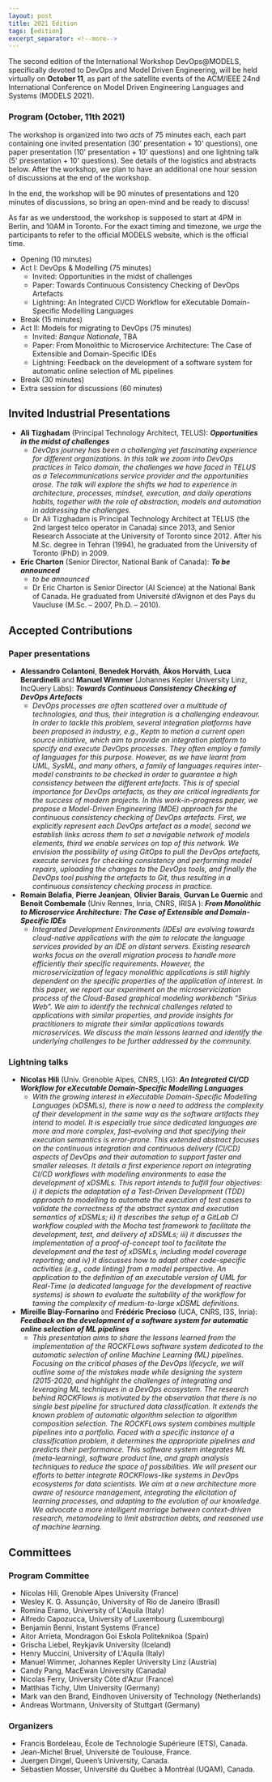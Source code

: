 ```yaml
---
layout: post
title: 2021 Edition
tags: [edition]
excerpt_separator: <!--more-->
---
```


The second edition of the International Workshop DevOps@MODELS, specifically devoted to DevOps and Model Driven Engineering, will be held virtually on **October 11**, as part of the satellite events of the ACM/IEEE 24nd International Conference on Model Driven Engineering Languages and Systems (MODELS 2021).

<!--more-->

### Program (October, 11th 2021)

The workshop is organized into two _acts_ of 75 minutes each, each part containing one invited presentation (30' presentation + 10' questions), one paper presentation (10' presentation + 10' questions) and one lightning talk (5' presentation + 10' questions). See details of the logistics and abstracts below. After the workshop, we plan to have an additional one hour session of discussions at the end of the workshop. 

In the end, the workshop will be 90 minutes of presentations and 120 minutes of discussions, so bring an open-mind and be ready to discuss!

As far as we understood, the workshop is supposed to start at 4PM in Berlin, and 10AM in Toronto. For the exact timing and timezone, we _urge_ the participants to refer to the official MODELS website, which is the official time.

  - Opening (10 minutes)
  - Act I: DevOps & Modelling (75 minutes)
    - Invited: Opportunities in the midst of challenges 
    - Paper: Towards Continuous Consistency Checking of DevOps Artefacts
    - Lightning: An Integrated CI/CD Workflow for eXecutable Domain-Specific Modelling Languages
  - Break (15 minutes)
  - Act II: Models for migrating to DevOps (75 minutes)
    - Invited: _Banque Nationale_, TBA
    - Paper: From Monolithic to Microservice Architecture: The Case of Extensible and Domain-Specific IDEs
    - Lightning: Feedback on the development of a software system for automatic online selection of ML pipelines
  - Break (30 minutes)
  - Extra session for discussions (60 minutes)



## Invited Industrial Presentations

  - **Ali Tizghadam** (Principal Technology Architect, TELUS): **_Opportunities in the midst of challenges_**
    - _DevOps journey has been a challenging yet fascinating experience for different organizations. In this talk we zoom into DevOps practices in Telco domain, the challenges we have faced in TELUS as a Telecommunications service provider and the opportunities arose. The talk will explore the shifts we had to experience in architecture, processes, mindset, execution, and daily operations habits, together with the role of abstraction, models and automation in addressing the challenges._
    - Dr Ali Tizghadam is Principal Technology Architect at TELUS (the 2nd largest telco operator in Canada) since 2013, and Senior Research Associate at the University of Toronto since 2012. After his M.Sc. degree in Tehran (1994), he graduated from the University of Toronto (PhD) in 2009.
  - **Eric Charton** (Senior Director, National Bank of Canada): **_To be announced_**
    - _to be announced_
    - Dr Eric Charton is Senior Director (AI Science) at the National Bank of Canada. He graduated from Université d’Avignon et des Pays du Vaucluse (M.Sc. – 2007, Ph.D. – 2010).

## Accepted Contributions

### Paper presentations

  - **Alessandro Colantoni**, **Benedek Horváth**, **Ákos Horváth**, **Luca Berardinelli** and **Manuel Wimmer** (Johannes Kepler University Linz, IncQuery Labs): **_Towards Continuous Consistency Checking of DevOps Artefacts_**
    - _DevOps processes are often scattered over a multitude of technologies, and thus, their integration is a challenging endeavour. In order to tackle this problem, several integration platforms have been proposed in industry, e.g., Keptn to metion a current open source initiative, which aim to provide an integration platform to specify and execute DevOps processes. They often employ a family of languages for this purpose. However, as we have learnt from UML, SysML, and many others, a family of languages requires inter-model constraints to be checked in order to guarantee a high consistency between the different artefacts. This is of special importance for DevOps artefacts, as they are critical ingredients for the success of modern projects. In this work-in-progress paper, we propose a Model-Driven Engineering (MDE) approach for the continuous consistency checking of DevOps artefacts. First, we explicitly represent each DevOps artefact as a model, second we establish links across them to set a navigable network of models elements, third we enable services on top of this network. We envision the possibility of using GitOps to pull the DevOps artefacts, execute services for checking consistency and performing model repairs, uploading the changes to the DevOps tools, and finally the DevOps tool pushing the artefacts to Git, thus resulting in a continuous consistency checking process in practice._
  - **Romain Belafia**, **Pierre Jeanjean**, **Olivier Barais**, **Gurvan Le Guernic** and **Benoit Combemale** (Univ Rennes, Inria, CNRS, IRISA	): **_From Monolithic to Microservice Architecture: The Case of Extensible and Domain-Specific IDEs_**
    - _Integrated Development Environments (IDEs) are evolving towards cloud-native applications with the aim to relocate the language services provided by an IDE on distant servers. Existing research works focus on the overall migration process to handle more efficiently their specific requirements. However, the microservicization of legacy monolithic applications is still highly dependent on the specific properties of the application of interest. In this paper, we report our experiment on the microservicization process of the Cloud-Based graphical modeling workbench "Sirius Web". We aim to identify the technical challenges related to applications with similar properties, and provide insights for practitioners to migrate their similar applications towards microservices. We discuss the main lessons learned and identify the underlying challenges to be further addressed by the community._

### Lightning talks

  - **Nicolas Hili** (Univ. Grenoble Alpes, CNRS, LIG): **_An Integrated CI/CD Workflow for eXecutable Domain-Specific Modelling Languages_**
    - _With the growing interest in eXecutable Domain-Specific Modelling Languages (xDSMLs), there is now a need to address the complexity of their development in the same way as the software artifacts they intend to model. It is especially true since dedicated languages are more and more complex, fast-evolving and that specifying their execution semantics is error-prone. This extended abstract focuses on the continuous integration and continuous delivery (CI/CD) aspects of DevOps and their automation to support faster and smaller releases. It details a first experience report on integrating CI/CD workflows with modelling environments to ease the development of xDSMLs. This report intends to fulfill four objectives: i) it depicts the adaptation of a Test-Driven Development (TDD) approach to modelling to automate the execution of test cases to validate the correctness of the abstract syntax and execution semantics of xDSMLs; ii) it describes the setup of a GitLab CI workflow coupled with the Mocha test framework to facilitate the development, test, and delivery of xDSMLs; iii) it discusses the implementation of a proof-of-concept tool to facilitate the development and the test of xDSMLs, including model coverage reporting; and iv) it discusses how to adapt other code-specific activities (e.g., code linting) from a model perspective. An application to the definition of an executable version of UML for Real-Time (a dedicated language for the development of reactive systems) is shown to evaluate the suitability of the workflow for taming the complexity of medium-to-large xDSML definitions._
  - **Mireille Blay-Fornarino** and **Frédéric Precioso** (UCA, CNRS, I3S, Inria): **_Feedback on the development of a software system for automatic online selection of ML pipelines_**
    - _This presentation aims to share the lessons learned from the implementation of the ROCKFLows software system dedicated to the automatic selection of online Machine Learning (ML) pipelines. Focusing on the critical phases of the DevOps lifecycle, we will outline some of the mistakes made while designing the system (2015-2020, and highlight the challenges of integrating and leveraging ML techniques in a DevOps ecosystem. The research behind ROCKFlows is motivated by the observation that there is no single best pipeline for structured data classification. It extends the known problem of automatic algorithm selection to algorithm composition selection. The ROCKFLows system combines multiple pipelines into a portfolio. Faced with a specific instance of a classification problem, it determines the appropriate pipelines and predicts their performance. This software system integrates ML (meta-learning), software product line, and graph analysis techniques to reduce the space of possibilities. We will present our efforts to better integrate ROCKFlows-like systems in DevOps ecosystems for data scientists. We aim at a new architecture more aware of resource management, integrating the elicitation of learning processes, and adapting to the evolution of our knowledge. We advocate a more intelligent marriage between context-driven research, metamodeling to limit abstraction debts, and reasoned use of machine learning._

## Committees

### Program Committee

- Nicolas Hili, Grenoble Alpes University	(France)
- Wesley K. G. Assunção, University of Rio de Janeiro (Brasil)
- Romina Eramo, University of L'Aquila	(Italy)
- Alfredo Capozucca, University of Luxembourg (Luxembourg)
- Benjamin Benni, Instant Systems (France)
- Aitor	Arrieta, Mondragon Goi Eskola Politeknikoa (Spain)
- Grischa	Liebel, Reykjavik University (Iceland)
- Henry	Muccini, University of L'Aquila (Italy)
- Manuel	Wimmer, Johannes Kepler University Linz	(Austria)
- Candy	Pang, MacEwan University (Canada)
- Nicolas	Ferry, University Côte d'Azur	(France)
- Matthias	Tichy, Ulm University	(Germany)
- Mark	van den Brand,	Eindhoven University of Technology (Netherlands)
- Andreas	Wortmann, University of Stuttgart (Germany)

### Organizers

  - Francis Bordeleau, École de Technologie Supérieure (ETS), Canada.
  - Jean-Michel Bruel, Université de Toulouse, France.
  - Juergen Dingel, Queen’s University, Canada.
  - Sébastien Mosser, Université du Québec à Montréal (UQAM), Canada.
